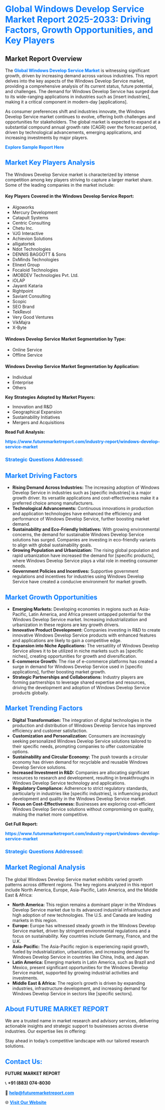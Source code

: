 <h1 style="color: #007BFF;">Global Windows Develop Service Market Report 2025-2033: Driving Factors, Growth Opportunities, and Key Players</h1>

<section id="overview">
<h2>Market Report Overview</h2>
<p>The <a href="https://www.futuremarketreport.com/industry-report/windows-develop-service-market" style="color: #007BFF; text-decoration: none;"><strong>Global Windows Develop Service Market</strong></a> is witnessing significant growth, driven by increasing demand across various industries. This report delves into the key aspects of the Windows Develop Service market, providing a comprehensive analysis of its current status, future potential, and challenges. The demand for Windows Develop Service has surged due to its wide-ranging applications in industries such as [insert industries], making it a critical component in modern-day [applications].</p>
<p>As consumer preferences shift and industries innovate, the Windows Develop Service market continues to evolve, offering both challenges and opportunities for stakeholders. The global market is expected to expand at a substantial compound annual growth rate (CAGR) over the forecast period, driven by technological advancements, emerging applications, and increasing investments by major players.</p>
</section>

<section id="overview">
<p><a href="https://www.futuremarketreport.com/request-sample/reportId=27848" style="color: #007BFF; text-decoration: none;"><strong>Explore Sample Report Here</strong></a></p>
</section>

<section id="key-players">
<h2 style="color: #007BFF;">Market Key Players Analysis</h2>
<p>The Windows Develop Service market is characterized by intense competition among key players striving to capture a larger market share. Some of the leading companies in the market include:</p>
<h4>Key Players Covered in the Windows Develop Service Report:</h4>
<ul><li>Algoworks</li><li>Mercury Development</li><li>Catapult Systems</li><li>Centric Consulting</li><li>Chetu Inc.</li><li>VJG Interactive</li><li>Achievion Solutions</li><li>alligatortek</li><li>Ndot Technologies</li><li>DENNIS BAGGOTT &amp; Sons</li><li>DxMinds Technologies</li><li>Elinext Group</li><li>Focaloid Technologies</li><li>iMOBDEV Technologies Pvt. Ltd.</li><li>iOLAP</li><li>Jayanti Kataria</li><li>Rightpoint</li><li>Saviant Consulting</li><li>Scopic</li><li>SEO Brand</li><li>TekRevol</li><li>Very Good Ventures</li><li>VikMajra</li><li>X-Byte</li></ul>
<h4>Windows Develop Service Market Segmentation by Type:</h4>
<ul><li>Online Service</li><li>Offline Service</li></ul>

<h4>Windows Develop Service Market Segmentation by Application:</h4>
<ul><li>Individual</li><li>Enterprise</li><li>Others</li></ul>
<p><strong>Key Strategies Adopted by Market Players:</strong></p>
<ul>
<li>Innovation and R&D</li>
<li>Geographical Expansion</li>
<li>Sustainability Initiatives</li>
<li>Mergers and Acquisitions</li>
</ul>
</section>

<section>
<p><strong>Read Full Analysis: </strong></p><a href="https://www.futuremarketreport.com/industry-report/windows-develop-service-market" style="color: #007BFF; text-decoration: none;"><strong>https://www.futuremarketreport.com/industry-report/windows-develop-service-market</strong></a>
<h3 style="color: #007BFF;">Strategic Questions Addressed:</h3>
</section>

<section id="driving-factors">
<h2 style="color: #007BFF;">Market Driving Factors</h2>
<ul>
<li><strong>Rising Demand Across Industries:</strong> The increasing adoption of Windows Develop Service in industries such as [specific industries] is a major growth driver. Its versatile applications and cost-effectiveness make it a preferred choice among manufacturers.</li>
<li><strong>Technological Advancements:</strong> Continuous innovations in production and application technologies have enhanced the efficiency and performance of Windows Develop Service, further boosting market demand.</li>
<li><strong>Sustainability and Eco-Friendly Initiatives:</strong> With growing environmental concerns, the demand for sustainable Windows Develop Service solutions has surged. Companies are investing in eco-friendly variants to align with global sustainability goals.</li>
<li><strong>Growing Population and Urbanization:</strong> The rising global population and rapid urbanization have increased the demand for [specific products], where Windows Develop Service plays a vital role in meeting consumer needs.</li>
<li><strong>Government Policies and Incentives:</strong> Supportive government regulations and incentives for industries using Windows Develop Service have created a conducive environment for market growth.</li>
</ul>
</section>

<section id="growth-opportunities">
<h2 style="color: #007BFF;">Market Growth Opportunities</h2>
<ul>
<li><strong>Emerging Markets:</strong> Developing economies in regions such as Asia-Pacific, Latin America, and Africa present untapped potential for the Windows Develop Service market. Increasing industrialization and urbanization in these regions are key growth drivers.</li>
<li><strong>Innovative Product Development:</strong> Companies investing in R&D to create innovative Windows Develop Service products with enhanced features and applications are likely to gain a competitive edge.</li>
<li><strong>Expansion into Niche Applications:</strong> The versatility of Windows Develop Service allows it to be utilized in niche markets such as [specific niches], creating opportunities for growth and diversification.</li>
<li><strong>E-commerce Growth:</strong> The rise of e-commerce platforms has created a surge in demand for Windows Develop Service used in [specific applications], further boosting market growth.</li>
<li><strong>Strategic Partnerships and Collaborations:</strong> Industry players are forming partnerships to leverage shared expertise and resources, driving the development and adoption of Windows Develop Service products globally.</li>
</ul>
</section>

<section id="trending-factors">
<h2 style="color: #007BFF;">Market Trending Factors</h2>
<ul>
<li><strong>Digital Transformation:</strong> The integration of digital technologies in the production and distribution of Windows Develop Service has improved efficiency and customer satisfaction.</li>
<li><strong>Customization and Personalization:</strong> Consumers are increasingly seeking personalized Windows Develop Service solutions tailored to their specific needs, prompting companies to offer customizable options.</li>
<li><strong>Sustainability and Circular Economy:</strong> The push towards a circular economy has driven demand for recyclable and reusable Windows Develop Service solutions.</li>
<li><strong>Increased Investment in R&D:</strong> Companies are allocating significant resources to research and development, resulting in breakthroughs in Windows Develop Service technology and applications.</li>
<li><strong>Regulatory Compliance:</strong> Adherence to strict regulatory standards, particularly in industries like [specific industries], is influencing product development and quality in the Windows Develop Service market.</li>
<li><strong>Focus on Cost-Effectiveness:</strong> Businesses are exploring cost-efficient Windows Develop Service solutions without compromising on quality, making the market more competitive.</li>
</ul>
</section>

<section>
<p><strong>Get Full Report: </strong></p><a href="https://www.futuremarketreport.com/industry-report/windows-develop-service-market" style="color: #007BFF; text-decoration: none;"><strong>https://www.futuremarketreport.com/industry-report/windows-develop-service-market</strong></a>
<h3 style="color: #007BFF;">Strategic Questions Addressed:</h3>
</section>


<section id="regional-analysis">
<h2 style="color: #007BFF;">Market Regional Analysis</h2>
<p>The global Windows Develop Service market exhibits varied growth patterns across different regions. The key regions analyzed in this report include North America, Europe, Asia-Pacific, Latin America, and the Middle East & Africa:</p>
<ul>
<li><strong>North America:</strong> This region remains a dominant player in the Windows Develop Service market due to its advanced industrial infrastructure and high adoption of new technologies. The U.S. and Canada are leading markets in this region.</li>
<li><strong>Europe:</strong> Europe has witnessed steady growth in the Windows Develop Service market, driven by stringent environmental regulations and a focus on sustainability. Key countries include Germany, France, and the U.K.</li>
<li><strong>Asia-Pacific:</strong> The Asia-Pacific region is experiencing rapid growth, fueled by industrialization, urbanization, and increasing demand for Windows Develop Service in countries like China, India, and Japan.</li>
<li><strong>Latin America:</strong> Emerging markets in Latin America, such as Brazil and Mexico, present significant opportunities for the Windows Develop Service market, supported by growing industrial activities and investments.</li>
<li><strong>Middle East & Africa:</strong> The region’s growth is driven by expanding industries, infrastructure development, and increasing demand for Windows Develop Service in sectors like [specific sectors].</li>
</ul>
</section>

<footer>
<h2 style="color: #007BFF;">About FUTURE MARKET REPORT</h2>
<p>We are a trusted name in market research and advisory services, delivering actionable insights and strategic support to businesses across diverse industries. Our expertise lies in offering:</p>

<p>Stay ahead in today’s competitive landscape with our tailored research solutions.</p>

<h2 style="color: #007BFF;">Contact Us:</h2>
<p><strong>FUTURE MARKET REPORT</strong></p>
<p>📞 <strong>+91 (883) 074-8030</strong></p>
<p>📧 <strong><a href="mailto:help@futuremarketreport.com" style="color: #007BFF;">help@futuremarketreport.com</a></strong></p>
<p>🌐 <strong><a href="https://www.futuremarketreport.com/" style="color: #007BFF;">Visit Our Website</a></strong></p>
</footer>